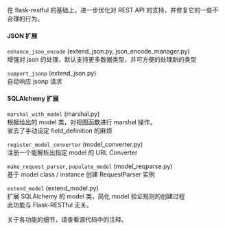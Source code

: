 在 flask-restful 的基础上，进一步优化对 REST API 的支持，并修复它的一些不合理的行为。  

#### JSON 扩展  
`enhance_json_encode` (extend\_json.py, json\_encode\_manager.py)  
增强对 json 的处理，默认支持更多数据类型，并可方便的处理新的类型  

`support_jsonp` (extend\_json.py)  
自动响应 jsonp 请求  


#### SQLAlchemy 扩展  
`marshal_with_model` (marshal.py)  
根据给出的 model 类，对视图函数进行 marshal 操作。  
省去了手动设定 field\_definition 的麻烦  

`register_model_converter` (model\_converter.py)  
注册一个能解析出指定 model 的 URL Converter  

`make_request_parser`, `populate_model` (model\_reqparse.py)  
基于 model class / instance 创建 RequestParser 实例  

`extend_model` (extend_model.py)  
扩展 SQLAlchemy 的 model 类，简化 model 验证规则的创建过程  
此功能与 Flask-RESTful 无关。  


关于各功能的细节，请查看源代码中的注释。  